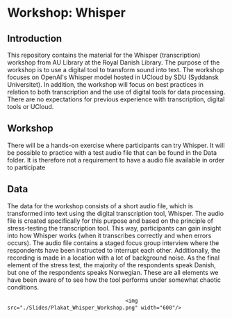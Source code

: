 # Workshop: Whisper
## Introduction
This repository contains the material for the Whisper (transcription) workshop from AU Library at the Royal Danish Library. The purpose of the workshop is to use a digital tool to transform sound into text. The workshop focuses on OpenAI's Whisper model hosted in UCloud by SDU (Syddansk Universitet). In addition, the workshop will focus on best practices in relation to both transcription and the use of digital tools for data processing.
There are no expectations for previous experience with transcription, digital tools or UCloud.

## Workshop
There will be a hands-on exercise where participants can try Whisper. It will be possible to practice with a test audio file that can be found in the Data folder. It is therefore not a requirement to have a audio file available in order to participate

## Data
The data for the workshop consists of a short audio file, which is transformed into text using the digital transcription tool, Whisper. The audio file is created specifically for this purpose and based on the principle of stress-testing the transcription tool. This way, participants can gain insight into how Whisper works (when it transcribes correctly and when errors occurs). The audio file contains a staged focus group interview where the respondents have been instructed to interrupt each other. Additionally, the recording is made in a location with a lot of background noise. As the final element of the stress test, the majority of the respondents speak Danish, but one of the respondents speaks Norwegian. These are all elements we have been aware of to see how the tool performs under somewhat chaotic conditions.

                                          <img src="./Slides/Plakat_Whisper_Workshop.png" width="600"/>
